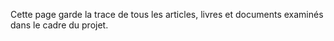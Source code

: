 
Cette page garde la trace de tous les articles, livres et documents examinés dans le cadre du projet.